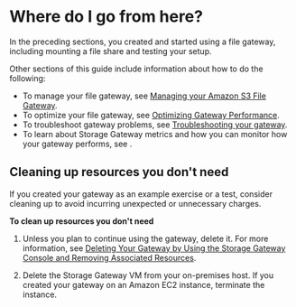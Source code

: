 # Where do I go from here?<a name="GettingStartedWhatsNextStep3File"></a>

In the preceding sections, you created and started using a file gateway, including mounting a file share and testing your setup\.

Other sections of this guide include information about how to do the following:
+ To manage your file gateway, see [Managing your Amazon S3 File Gateway](managing-gateway-file.md)\.
+ To optimize your file gateway, see [Optimizing Gateway Performance](Performance.md#Optimizing-common)\.
+ To troubleshoot gateway problems, see [Troubleshooting your gateway](troubleshooting-gateway-issues.md)\.
+ To learn about Storage Gateway metrics and how you can monitor how your gateway performs, see \.

## Cleaning up resources you don't need<a name="cleanup-file"></a>

If you created your gateway as an example exercise or a test, consider cleaning up to avoid incurring unexpected or unnecessary charges\.

**To clean up resources you don't need**

1. Unless you plan to continue using the gateway, delete it\. For more information, see [Deleting Your Gateway by Using the Storage Gateway Console and Removing Associated Resources](deleting-gateway-common.md)\.

1. Delete the Storage Gateway VM from your on\-premises host\. If you created your gateway on an Amazon EC2 instance, terminate the instance\.